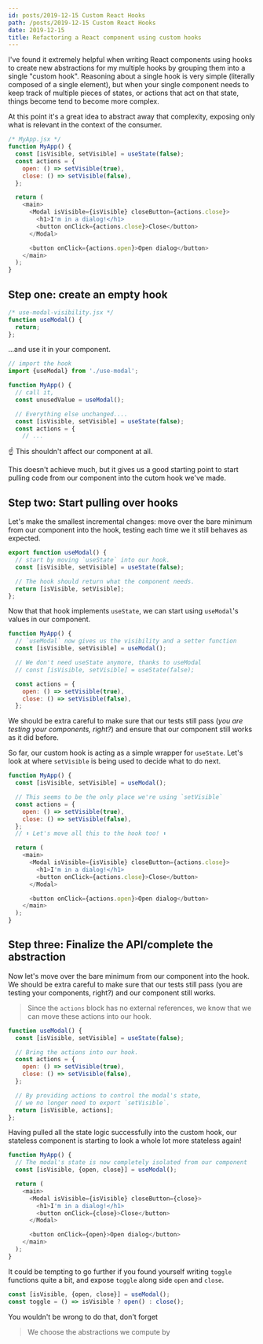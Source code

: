 ```yaml
---
id: posts/2019-12-15 Custom React Hooks
path: /posts/2019-12-15 Custom React Hooks
date: 2019-12-15
title: Refactoring a React component using custom hooks
---
```



I've found it extremely helpful when writing React components using hooks to create new abstractions for my multiple hooks by grouping them into a single "custom hook". Reasoning about a single hook is very simple (literally composed of a single element), but when your single component needs to keep track of multiple pieces of states, or actions that act on that state, things become tend to become more complex.

At this point it's a great idea to abstract away that complexity, exposing only what is relevant in the context of the consumer.


```js
/* MyApp.jsx */
function MyApp() {
  const [isVisible, setVisible] = useState(false);
  const actions = {
    open: () => setVisible(true),
    close: () => setVisible(false),
  };

  return (
    <main>
      <Modal isVisible={isVisible} closeButton={actions.close}>
        <h1>I'm in a dialog!</h1>
        <button onClick={actions.close}>Close</button>
      </Modal>

      <button onClick={actions.open}>Open dialog</button>
    </main>
  );
}
```


## Step one: create an empty hook

```js
/* use-modal-visibility.jsx */
function useModal() {
  return;
};
```

...and use it in your component.

```js
// import the hook
import {useModal} from './use-modal';

function MyApp() {
  // call it,
  const unusedValue = useModal();

  // Everything else unchanged....
  const [isVisible, setVisible] = useState(false);
  const actions = {
    // ...
```

☝️  This shouldn't affect our component at all.

This doesn't achieve much, but it gives us a good starting point to start pulling code from our component into the cutom hook we've made.


## Step two: Start pulling over hooks

Let's make the smallest incremental changes: move over the bare minimum from our component into the hook, testing each time we it still behaves as expected.

```js
export function useModal() {
  // start by moving `useState` into our hook.
  const [isVisible, setVisible] = useState(false);

  // The hook should return what the component needs.
  return [isVisible, setVisible];
};
```

Now that that hook implements `useState`, we can start using `useModal`'s values in our component.

```js
function MyApp() {
  // `useModal` now gives us the visibility and a setter function
  const [isVisible, setVisible] = useModal();

  // We don't need useState anymore, thanks to useModal
  // const [isVisible, setVisible] = useState(false);

  const actions = {
    open: () => setVisible(true),
    close: () => setVisible(false),
  };
```

We should be extra careful to make sure that our tests still pass (_you are testing your components, right?_) and ensure that our component still works as it did before.

So far, our custom hook is acting as a simple wrapper for `useState`. Let's look at where `setVisible` is being used to decide what to do next.

```js
function MyApp() {
  const [isVisible, setVisible] = useModal();

  // This seems to be the only place we're using `setVisible`
  const actions = {
    open: () => setVisible(true),
    close: () => setVisible(false),
  };
  // ⬆ Let's move all this to the hook too! ⬆

  return (
    <main>
      <Modal isVisible={isVisible} closeButton={actions.close}>
        <h1>I'm in a dialog!</h1>
        <button onClick={actions.close}>Close</button>
      </Modal>

      <button onClick={actions.open}>Open dialog</button>
    </main>
  );
}
```


## Step three: Finalize the API/complete the abstraction

Now let's move over the bare minimum from our component into the hook. We should be extra careful to make sure that our tests still pass (you are testing your components, right?) and our component still works.

> Since the `actions` block has no external references, we know that we can move these actions into our hook.

```js
function useModal() {
  const [isVisible, setVisible] = useState(false);

  // Bring the actions into our hook.
  const actions = {
    open: () => setVisible(true),
    close: () => setVisible(false),
  };

  // By providing actions to control the modal's state,
  // we no longer need to export `setVisible`.
  return [isVisible, actions];
};
```

Having pulled all the state logic successfully into the custom hook, our stateless component is starting to look a whole lot more stateless again!

```js
function MyApp() {
  // The modal's state is now completely isolated from our component
  const [isVisible, {open, close}] = useModal();

  return (
    <main>
      <Modal isVisible={isVisible} closeButton={close}>
        <h1>I'm in a dialog!</h1>
        <button onClick={close}>Close</button>
      </Modal>

      <button onClick={open}>Open dialog</button>
    </main>
  );
}
```

It could be tempting to go further if you found yourself writing `toggle` functions quite a bit, and expose `toggle` along side `open` and `close`.
```js
const [isVisible, {open, close}] = useModal();
const toggle = () => isVisible ? open() : close();
```

You wouldn't be wrong to do that, don't forget
> We choose the abstractions we compute by

